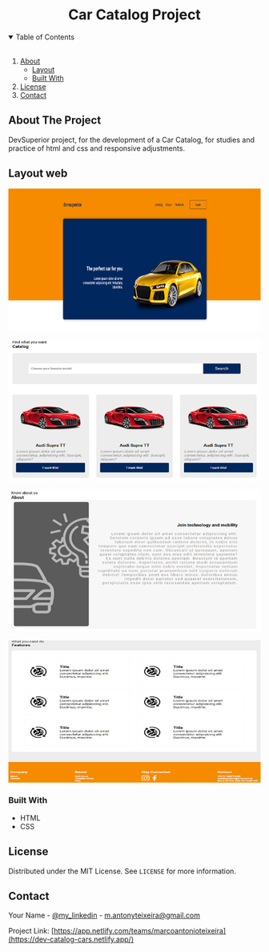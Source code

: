 

<p align="center">
 
  <h1 align="center">Car Catalog Project</h3>
 

<!-- TABLE OF CONTENTS -->
<details open="open">
  <summary>Table of Contents</summary>
  <br/>
  <ol>
    <li>
      <a href="#about-the-project">About</a>
     <ul>
        <li><a href="#Layout">Layout</a></li>
        <li><a href="#built-with">Built With</a></li>
      </ul>
    </li>
    <li><a href="#license">License</a></li>
    <li><a href="#contact">Contact</a></li>
    
   
  </ol>
</details>

<!-- ABOUT THE PROJECT -->
## About The Project

DevSuperior project, for the development of a Car Catalog, for studies and practice of html and css and responsive adjustments.

## Layout web
![Web 1](https://github.com/MAntonioST/dev-catalog-cars/blob/main/assets/img1.png)

![Web 2](https://github.com/MAntonioST/dev-catalog-cars/blob/main/assets/img2.png)

![Web 3](https://github.com/MAntonioST/dev-catalog-cars/blob/main/assets/img3.png)

![Web 4](https://github.com/MAntonioST/dev-catalog-cars/blob/main/assets/img4.png)


### Built With

* HTML
* CSS



<!-- LICENSE -->
## License

Distributed under the MIT License. See `LICENSE` for more information.



<!-- CONTACT -->
## Contact

Your Name - [@my_linkedin](https://www.linkedin.com/in/marco-antonio-teixeira-5890084a/) - m.antonyteixeira@gmail.com

Project Link: [https://app.netlify.com/teams/marcoantonioteixeira](https://dev-catalog-cars.netlify.app/)
